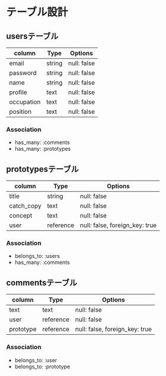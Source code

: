 # テーブル設計

## usersテーブル

| column     | Type   | Options     |
| ---------- | ------ | ----------- |
| email      | string | null: false |
| password   | string | null: false |
| name       | string | null: false |
| profile    | text   | null: false |
| occupation | text   | null: false |
| position   | text   | null: false |

### Association
- has_many: :comments
- has_many: :prototypes


## prototypesテーブル

| column     | Type      | Options                        |
| ---------- | --------- | -------------------------------|
| title      | string    | null: false                    |
| catch_copy | text      | null: false                    |
| concept    | text      | null: false                    |
| user       | reference | null: false, foreign_key: true |

### Association
- belongs_to: :users
- has_many: :comments


## commentsテーブル

| column    | Type      | Options                        |
| --------- | --------- | ------------------------------ |
| text      | text      | null: false                    |
| user      | reference | null: false                    |
| prototype | reference | null: false, foreign_key: true |

### Association
- belongs_to: :user
- belongs_to: :prototype